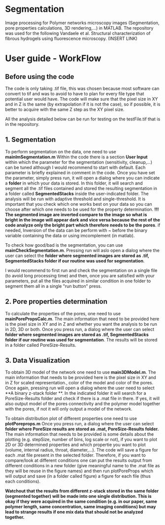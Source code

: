 # Segmentation
Image processing for Polymer networks microscopy images (Segmentation, pore properties calculations, 3D rendering,...) in MATLAB.
The repository was used for the following Vandaele et al. Structural characterization of fibrous hydrogels using fluorescence microscopy. (INSERT LINK)

# User guide - WorkFlow

## Before using the code
The code is only taking .tif file, this was chosen because most software can convert to tif and was to avoid to have to plan for every file type that potential user would have. The code will make sure that the pixel size in XY and in Z is the same (by extrapolation if it is not the case), so if possible, it is better to acquire with the same Z step as the XY pixel size.

All the analysis detailed below can be run for testing on the testFile.tif that is in the repository.

## 1. Segmentation
To perform segmentation on the data, one need to use **mainImSegmentation.m**
Within the code there is a section **User Input** within which the parameter for the segmentation (sensitivity, cleanup,...) can be tuned although I would recommend to start with default. Each parameter is briefly explained in comment in the code. Once you have set the parameter, simply press run, it will open a dialog where you can indicate a **folder** in which your data is stored. In this folder, it will search and segment all the .tif files contained and stored the resulting segmentation in a folder called **SegmentedStacks** inside the user-indicated folder. The analysis will be run with adaptive threshold and single-threshold. It is important that you check which one works best on your data so you can choose after which one needs to be used for the property determination. **!!! The segmented image are inverted compare to the image so what is bright in the image will appear dark and vice versa because the rest of the code analyze only the bright part which therefore needs to be the pores**. if needed, Inversion of the data can be perform with ~ before the binary variable containing the data or using imcomplement (in matlab).

To check how good/bad is the segmentation, you can use **mainCheckSegmentation.m**.
Pressing run will aslo open a dialog where the user can select the **folder where segmented images are stored as .tif, SegmentedStacks folder if our routine was used for segmentation**.

I would recommend to first run and check the segmentation on a single file (to avoid long processing time) and then, once you are satisfied with your parameters, put all the files acquired in similar condition in one folder to segment them all in a single "run button" press.

## 2. Pore properties determination
To calculate the properties of the pores, one need to use **mainPorePropsCalc.m**.
The main information that need to be provided here is the pixel size in XY and in Z and whether you want the analysis to be run in 2D, 3D or both. Once you press run, a dialog where the user can select **folder where segmented images are stored as .tif, SegmentedStacks folder if our routine was used for segmentation**. The results will be stored in a folder called PoreSize-Results.

## 3. Data Visualization
To obtain 3D model of the network one need to use **main3DModel.m**.
The main information that needs to be provided here is the pixel size in XY and in Z for scaled representation., color of the model and color of the pores. Once again, pressing run will open a dialog where the user need to select **A binary z-stack folder **. In the indicated folder it will search for a PoreSize-Results folder and check if there is a .mat file in there. If yes, it will also output model of the pores connectivity and the polymer model together with the pores, if not it will only output a model of the network.

To obtain distribution plot of different properties one need to use **plotPoreprops.m**
Once you press run, a dialog where the user can select **folder where PoreSize results are stored as .mat, PoreSize-Results folder.**
The main information that needs to be provided is some details about the plotting (e.g. stepSize, number of bins, log scale or not), if you want to plot 2D or 3D determined properties and which propertie you want to plot (volume, internal radius, throat, diameter,...).
The code will save a figure for each .mat file present in the selected folder. Therefore, if you want to compare/look at different conditions one can put the results output from different conditions in a new folder (give meaningful name to the .mat file as they will be reuse in the figure names) and then run plotPoreProps which will output and save (in a folder called figure) a figure for each file (thus each conditions). 

**Watchout that the results from different z-stack stored in the same folder (segmented together) will be made into one single distribution. This is okay if they were acquired in the same condition (e.g. in our paper, same polymer length, same concentration, same imaging conditions) but may lead to strange results if one mix data that should not be analyzed together.**



